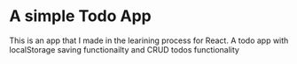 # A simple Todo App

This is an app that I made in the learining process for React. A todo app with localStorage saving functionailty and CRUD todos functionality

